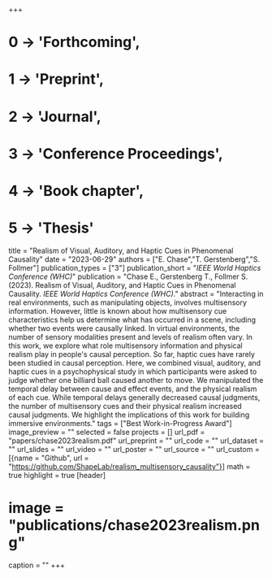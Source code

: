 +++
# 0 -> 'Forthcoming',
# 1 -> 'Preprint',
# 2 -> 'Journal',
# 3 -> 'Conference Proceedings',
# 4 -> 'Book chapter',
# 5 -> 'Thesis'

title = "Realism of Visual, Auditory, and Haptic Cues in Phenomenal Causality"
date = "2023-06-29"
authors = ["E. Chase","T. Gerstenberg","S. Follmer"]
publication_types = ["3"]
publication_short = "_IEEE World Haptics Conference (WHC)_"
publication = "Chase E., Gerstenberg T., Follmer S. (2023). Realism of Visual, Auditory, and Haptic Cues in Phenomenal Causality. _IEEE World Haptics Conference (WHC)_."
abstract = "Interacting in real environments, such as manipulating objects, involves multisensory information. However, little is known about how multisensory cue characteristics help us determine what has occurred in a scene, including whether two events were causally linked. In virtual environments, the number of sensory modalities present and levels of realism often vary. In this work, we explore what role multisensory information and physical realism play in people's causal perception. So far, haptic cues have rarely been studied in causal perception. Here, we combined visual, auditory, and haptic cues in a psychophysical study in which participants were asked to judge whether one billiard ball caused another to move. We manipulated the temporal delay between cause and effect events, and the physical realism of each cue. While temporal delays generally decreased causal judgments, the number of multisensory cues and their physical realism increased causal judgments. We highlight the implications of this work for building immersive environments."
tags = ["Best Work-in-Progress Award"]
image_preview = ""
selected = false
projects = []
url_pdf = "papers/chase2023realism.pdf"
url_preprint = ""
url_code = ""
url_dataset = ""
url_slides = ""
url_video = ""
url_poster = ""
url_source = ""
url_custom = [{name = "Github", url = "https://github.com/ShapeLab/realism_multisensory_causality"}]
math = true
highlight = true
[header]
# image = "publications/chase2023realism.png"
caption = ""
+++
